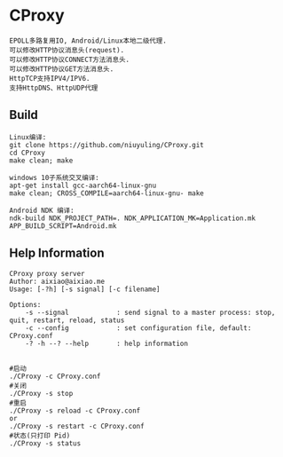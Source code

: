 # CProxy

    EPOLL多路复用IO, Android/Linux本地二级代理.  
    可以修改HTTP协议消息头(request).  
    可以修改HTTP协议CONNECT方法消息头.  
    可以修改HTTP协议GET方法消息头.  
    HttpTCP支持IPV4/IPV6.
    支持HttpDNS、HttpUDP代理

## Build

    Linux编译:  
    git clone https://github.com/niuyuling/CProxy.git  
    cd CProxy  
    make clean; make  
    
    windows 10子系统交叉编译:  
    apt-get install gcc-aarch64-linux-gnu  
    make clean; CROSS_COMPILE=aarch64-linux-gnu- make  
    
    Android NDK 编译:  
    ndk-build NDK_PROJECT_PATH=. NDK_APPLICATION_MK=Application.mk APP_BUILD_SCRIPT=Android.mk  

## Help Information

    CProxy proxy server
    Author: aixiao@aixiao.me
    Usage: [-?h] [-s signal] [-c filename]

    Options:
        -s --signal            : send signal to a master process: stop, quit, restart, reload, status
        -c --config            : set configuration file, default: CProxy.conf
        -? -h --? --help       : help information


    #启动
    ./CProxy -c CProxy.conf
    #关闭
    ./CProxy -s stop
    #重启
    ./CProxy -s reload -c CProxy.conf
    or
    ./CProxy -s restart -c CProxy.conf
    #状态(只打印 Pid)
    ./CProxy -s status
